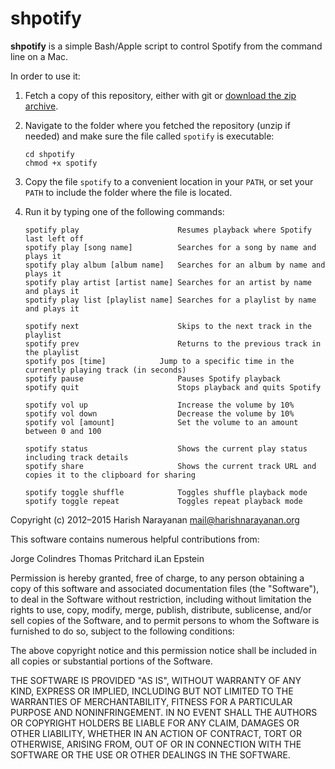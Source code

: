 # shpotify

**shpotify** is a simple Bash/Apple script to control Spotify from the
command line on a Mac.

In order to use it:

1. Fetch a copy of this repository, either with git or [download the
   zip archive](https://github.com/hnarayanan/shpotify/archive/master.zip).

2. Navigate to the folder where you fetched the repository (unzip if
   needed) and make sure the file called `spotify` is executable:

       cd shpotify
       chmod +x spotify

3. Copy the file `spotify` to a convenient location in your `PATH`, or
   set your `PATH` to include the folder where the file is located.

4. Run it by typing one of the following commands:

   ````
   spotify play                      Resumes playback where Spotify last left off
   spotify play [song name]          Searches for a song by name and plays it
   spotify play album [album name]   Searches for an album by name and plays it
   spotify play artist [artist name] Searches for an artist by name and plays it
   spotify play list [playlist name] Searches for a playlist by name and plays it

   spotify next                      Skips to the next track in the playlist
   spotify prev                      Returns to the previous track in the playlist
   spotify pos [time]		     Jump to a specific time in the currently playing track (in seconds)
   spotify pause                     Pauses Spotify playback
   spotify quit                      Stops playback and quits Spotify

   spotify vol up                    Increase the volume by 10%
   spotify vol down                  Decrease the volume by 10%
   spotify vol [amount]              Set the volume to an amount between 0 and 100

   spotify status                    Shows the current play status including track details
   spotify share                     Shows the current track URL and copies it to the clipboard for sharing

   spotify toggle shuffle            Toggles shuffle playback mode
   spotify toggle repeat             Toggles repeat playback mode

   ````

Copyright (c) 2012–2015 Harish Narayanan <mail@harishnarayanan.org>

This software contains numerous helpful contributions from:

Jorge Colindres
Thomas Pritchard
iLan Epstein

Permission is hereby granted, free of charge, to any person obtaining a copy
of this software and associated documentation files (the "Software"), to deal
in the Software without restriction, including without limitation the rights
to use, copy, modify, merge, publish, distribute, sublicense, and/or sell
copies of the Software, and to permit persons to whom the Software is
furnished to do so, subject to the following conditions:

The above copyright notice and this permission notice shall be included in
all copies or substantial portions of the Software.

THE SOFTWARE IS PROVIDED "AS IS", WITHOUT WARRANTY OF ANY KIND, EXPRESS OR
IMPLIED, INCLUDING BUT NOT LIMITED TO THE WARRANTIES OF MERCHANTABILITY,
FITNESS FOR A PARTICULAR PURPOSE AND NONINFRINGEMENT. IN NO EVENT SHALL THE
AUTHORS OR COPYRIGHT HOLDERS BE LIABLE FOR ANY CLAIM, DAMAGES OR OTHER
LIABILITY, WHETHER IN AN ACTION OF CONTRACT, TORT OR OTHERWISE, ARISING FROM,
OUT OF OR IN CONNECTION WITH THE SOFTWARE OR THE USE OR OTHER DEALINGS IN
THE SOFTWARE.
